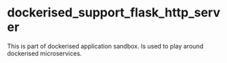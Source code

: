 # dockerised_support_flask_http_server
This is part of dockerised application sandbox. Is used to play around dockerised microservices.
